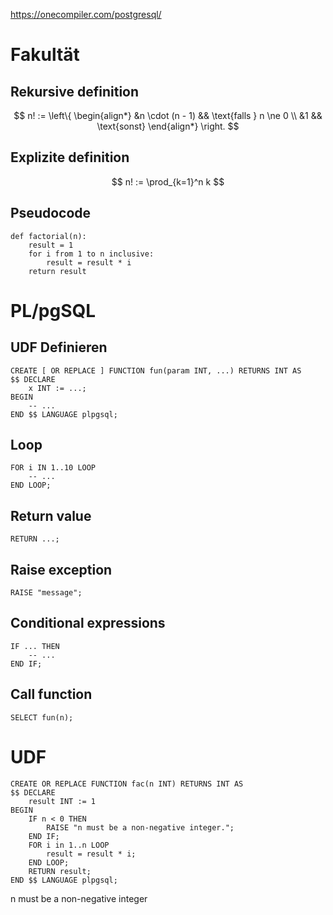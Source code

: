 https://onecompiler.com/postgresql/

# Fakultät

## Rekursive definition

$$
n! := \left\{
	\begin{align*}
		&n \cdot (n - 1) && \text{falls } n \ne 0 \\
		&1 && \text{sonst}
	\end{align*}
\right.
$$

## Explizite definition

$$
n! := \prod_{k=1}^n k
$$

## Pseudocode

```
def factorial(n):
	result = 1
	for i from 1 to n inclusive:
		result = result * i
	return result
```

# PL/pgSQL

## UDF Definieren

```postgresql
CREATE [ OR REPLACE ] FUNCTION fun(param INT, ...) RETURNS INT AS
$$ DECLARE
	x INT := ...;
BEGIN
	-- ...
END $$ LANGUAGE plpgsql;
```

## Loop

```postgresql
FOR i IN 1..10 LOOP
	-- ...
END LOOP;
```

## Return value

```postgresql
RETURN ...;
```

## Raise exception

```postgresql
RAISE "message";
```

## Conditional expressions

```postgresql
IF ... THEN
	-- ...
END IF;
```

## Call function

```
SELECT fun(n);
```

# UDF

```postgresql
CREATE OR REPLACE FUNCTION fac(n INT) RETURNS INT AS
$$ DECLARE
	result INT := 1
BEGIN
	IF n < 0 THEN
		RAISE "n must be a non-negative integer.";
	END IF;
	FOR i in 1..n LOOP
		result = result * i;
	END LOOP;
	RETURN result;
END $$ LANGUAGE plpgsql;
```

n must be a non-negative integer